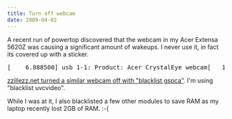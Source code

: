 ```yaml
---
title: Turn off webcam
date: 2009-04-02
---
```

A recent run of powertop discovered that the webcam in my Acer Extensa 5620Z was causing a significant amount of wakeups. I never use it, in fact its covered up with a sticker.

<pre>[    6.888500] usb 1-1: Product: Acer CrystalEye webcam[   15.287631] uvcvideo: Found UVC 1.00 device Acer CrystalEye webcam (064e:a101)[   15.288506] input: Acer CrystalEye webcam as /class/input/input6</pre>

<a href="http://www.zzillezz.net/2008/09/24/disable-webcam-in-ubuntu/">zzillezz.net turned a similar webcam off with "blacklist gspca"</a>. I'm using "blacklist uvcvideo".

While I was at it, I also blacklisted a few other modules to save RAM as my laptop recently lost 2GB of RAM. :-(

